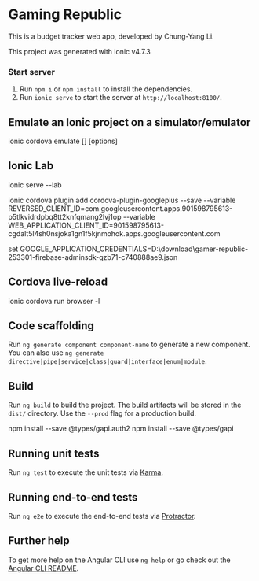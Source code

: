 # Gaming Republic

This is a budget tracker web app, developed by Chung-Yang Li. 

This project was generated with ionic v4.7.3

### Start server

1. Run `npm i` or `npm install` to install the dependencies.
2. Run `ionic serve` to start the server at `http://localhost:8100/`.


## Emulate an Ionic project on a simulator/emulator

ionic cordova emulate [<platform>] [options]

## Ionic Lab
ionic serve --lab


ionic cordova plugin add cordova-plugin-googleplus --save --variable REVERSED_CLIENT_ID=com.googleusercontent.apps.901598795613-p5tlkvidrdpbq8tt2knfqmang2lvj1op --variable WEB_APPLICATION_CLIENT_ID=901598795613-cgdalt5l4sh0nsjoka1gn1f5kjnmohok.apps.googleusercontent.com

set GOOGLE_APPLICATION_CREDENTIALS=D:\download\gamer-republic-253301-firebase-adminsdk-qzb71-c740888ae9.json



## Cordova live-reload

ionic cordova run browser -l

## Code scaffolding

Run `ng generate component component-name` to generate a new component. You can also use `ng generate directive|pipe|service|class|guard|interface|enum|module`.

## Build

Run `ng build` to build the project. The build artifacts will be stored in the `dist/` directory. Use the `--prod` flag for a production build.

npm install --save @types/gapi.auth2
npm install --save @types/gapi
## Running unit tests

Run `ng test` to execute the unit tests via [Karma](https://karma-runner.github.io).

## Running end-to-end tests

Run `ng e2e` to execute the end-to-end tests via [Protractor](http://www.protractortest.org/).

## Further help

To get more help on the Angular CLI use `ng help` or go check out the [Angular CLI README](https://github.com/angular/angular-cli/blob/master/README.md).
